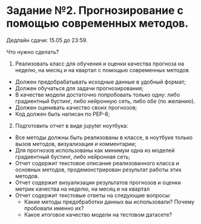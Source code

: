 # Задание №2. Прогнозирование с помощью современных методов.

Дедлайн сдачи: 15.05 до 23:59.

Что нужно сделать?

1. Реализовать класс для обучения и оценки качества прогноза на неделю, на месяц и на квартал с помощью современных методов
- Должен предобрабатывать исходные данные в удобный формат;
- Должен обучаться для задачи прогнозирования;
- В качестве модели достаточно попробовать только одну: либо градиентный бустинг, либо нейронную сеть, либо обе (по желанию).
- Должен оценивать качество своих прогнозов;
- Код должен быть написан по PEP-8;
2. Подготовить отчет в виде jupyter ноутбука:
- Все методы должны быть реализованы в классе, в ноутбуке только вызов методов, визуализация и комментарии;
- Для прогнозов использованы как минимум одна из моделей градиентный бустинг, либо нейронная сеть;
- Отчет содержит текстовое описание реализованного класса и основных методов, продемонстрирован результат работы этих методов.
- Отчет содержит визуализации результатов прогнозов и оценки метрик качества на неделю, на месяц и на квартал
- Отчет содержит текстовые ответы на следующие вопросы:
   - Какие методы предобработки данных вы использовали? Почему пробовали именно их?
   - Какое итоговое качество модели на тестовом датасете?